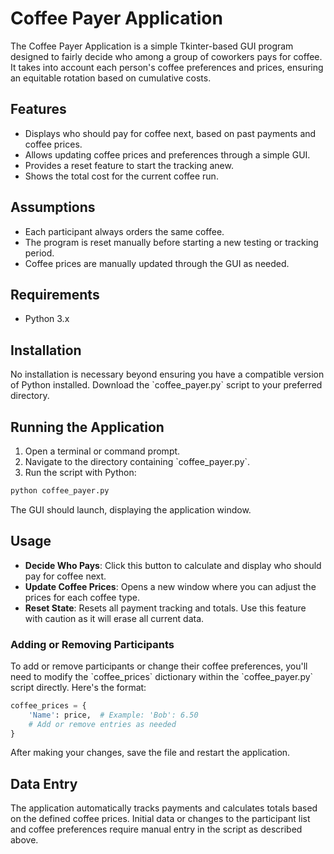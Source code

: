 # Coffee Payer Application

The Coffee Payer Application is a simple Tkinter-based GUI program designed to fairly decide who among a group of coworkers pays for coffee. It takes into account each person's coffee preferences and prices, ensuring an equitable rotation based on cumulative costs.

## Features

- Displays who should pay for coffee next, based on past payments and coffee prices.
- Allows updating coffee prices and preferences through a simple GUI.
- Provides a reset feature to start the tracking anew.
- Shows the total cost for the current coffee run.

## Assumptions

- Each participant always orders the same coffee.
- The program is reset manually before starting a new testing or tracking period.
- Coffee prices are manually updated through the GUI as needed.

## Requirements

- Python 3.x

## Installation

No installation is necessary beyond ensuring you have a compatible version of Python installed. Download the \`coffee_payer.py\` script to your preferred directory.

## Running the Application

1. Open a terminal or command prompt.
2. Navigate to the directory containing \`coffee_payer.py\`.
3. Run the script with Python:

```bash
python coffee_payer.py
```

The GUI should launch, displaying the application window.

## Usage

- **Decide Who Pays**: Click this button to calculate and display who should pay for coffee next.
- **Update Coffee Prices**: Opens a new window where you can adjust the prices for each coffee type.
- **Reset State**: Resets all payment tracking and totals. Use this feature with caution as it will erase all current data.

### Adding or Removing Participants

To add or remove participants or change their coffee preferences, you'll need to modify the \`coffee_prices\` dictionary within the \`coffee_payer.py\` script directly. Here's the format:

```python
coffee_prices = {
    'Name': price,  # Example: 'Bob': 6.50
    # Add or remove entries as needed
}
```

After making your changes, save the file and restart the application.

## Data Entry

The application automatically tracks payments and calculates totals based on the defined coffee prices. Initial data or changes to the participant list and coffee preferences require manual entry in the script as described above.
